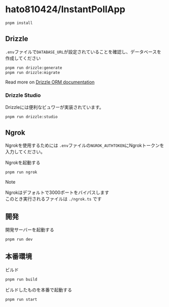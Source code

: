 # hato810424/InstantPollApp

```sh
pnpm install
```

## Drizzle
`.env`ファイルで`DATABASE_URL`が設定されていることを確認し、データベースを作成してください

```bash
pnpm run drizzle:generate
pnpm run drizzle:migrate
```

Read more on [Drizzle ORM documentation](https://orm.drizzle.team/docs/overview)

### Drizzle Studio
Drizzleには便利なビュワーが実装されています。
```bash
pnpm run drizzle:studio
```

## Ngrok
Ngrokを使用するためには `.env`ファイルの`NGROK_AUTHTOKEN`にNgrokトークンを入力してください。

Ngrokを起動する
```bash
pnpm run ngrok
```

> [!NOTE]
> Ngrokはデフォルトで3000ポートをバイパスします<br/>
> このとき実行されるファイルは `./ngrok.ts` です 

## 開発
開発サーバーを起動する
```bash
pnpm run dev
```

## 本番環境
ビルド
```bash
pnpm run build
```

ビルドしたものを本番で起動する
```bash
pnpm run start
```
